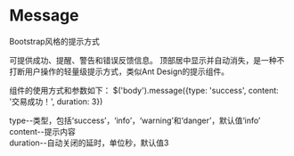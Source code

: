# Message
Bootstrap风格的提示方式

可提供成功、提醒、警告和错误反馈信息。
顶部居中显示并自动消失，是一种不打断用户操作的轻量级提示方式，类似Ant Design的提示组件。

组件的使用方式和参数如下：
$('body').message({type: 'success', content: '交易成功！', duration: 3})

type--类型，包括‘success’，‘info’，‘warning’和‘danger’，默认值‘info’
content--提示内容	
duration--自动关闭的延时，单位秒，默认值3

